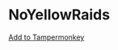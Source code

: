 # NoYellowRaids

[Add to Tampermonkey](https://github.com/travehNH/NoYellowRaids/raw/master/NoYellowRaids.user.js)
